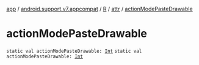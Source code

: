 [app](../../../index.md) / [android.support.v7.appcompat](../../index.md) / [R](../index.md) / [attr](index.md) / [actionModePasteDrawable](./action-mode-paste-drawable.md)

# actionModePasteDrawable

`static val actionModePasteDrawable: `[`Int`](https://kotlinlang.org/api/latest/jvm/stdlib/kotlin/-int/index.html)
`static val actionModePasteDrawable: `[`Int`](https://kotlinlang.org/api/latest/jvm/stdlib/kotlin/-int/index.html)